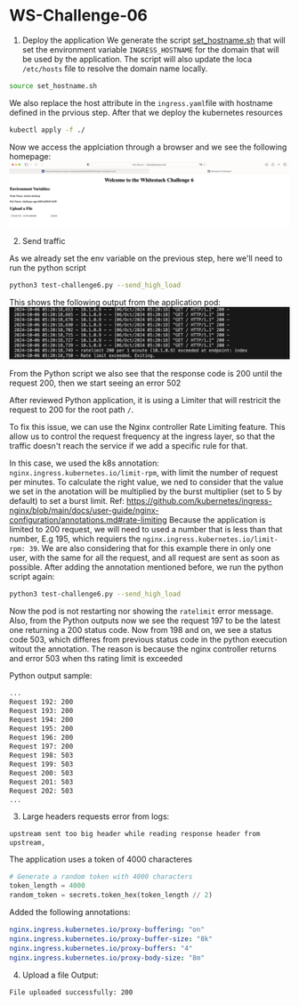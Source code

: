 # WS-Challenge-06   

1. Deploy the application
We generate the script [set_hostname.sh](./set_hostname.sh) that will set the environment variable `INGRESS_HOSTNAME` for the domain that will be used by the application. The script will also update the loca `/etc/hosts` file to resolve the domain name locally.
```sh
source set_hostname.sh
``` 

We also replace the host attribute in the `ingress.yaml`file with hostname defined in the prvious step.
After that we deploy the kubernetes resources

```sh
kubectl apply -f ./
``` 

Now we access the applciation through a browser and we see the following homepage:
![1-homepage](./assets/1-home.png)

2. Send traffic

As we already set the env variable on the previous step, here we'll need to run the python script

```sh
python3 test-challenge6.py --send_high_load
``` 

This shows the following output from the application pod:
![2-high-load](./assets/2-high_load.png)

From the Python script we also see that the response code is 200 until the request 200, then we start seeing an error 502 

After reviewed Python application, it is using a Limiter that will restricit the request to 200 for the root path `/`.

To fix this issue, we can use the Nginx controller Rate Limiting feature. This allow us to control the request frequency at the ingress layer, so that the traffic doesn't reach the service if we add a specific rule for that.

In this case, we used the k8s annotation: `nginx.ingress.kubernetes.io/limit-rpm`, with limit the number of request per minutes. To calculate the right value, we ned to consider that the value we set in the anotation will be multiplied by the burst multiplier (set to 5 by default) to set a burst limit. Ref: <https://github.com/kubernetes/ingress-nginx/blob/main/docs/user-guide/nginx-configuration/annotations.md#rate-limiting> 
Because the application is limited to 200 request, we will need to used a number that is less than that number, E.g 195, which requiers the `nginx.ingress.kubernetes.io/limit-rpm: 39`.
We are also considering that for this example there in only one user, with the same for all the request, and all request are sent as soon as possible. After adding the annotation mentioned before, we run the python script again:

```sh
python3 test-challenge6.py --send_high_load
``` 
Now the pod is not restarting nor showing the `ratelimit` error message. Also, from the Python outputs now we see the request 197 to be the latest one returning a 200 status code. Now from 198 and on, we see a status code 503, which differes from previous status code in the python execution witout the annotation. The reason is because the nginx controller returns and error 503 when ths rating limit is exceeded

Python output sample:
```log
...
Request 192: 200
Request 193: 200
Request 194: 200
Request 195: 200
Request 196: 200
Request 197: 200
Request 198: 503
Request 199: 503
Request 200: 503
Request 201: 503
Request 202: 503
...
```

3. Large headers requests
error from logs:
```log
upstream sent too big header while reading response header from upstream,
```

The application uses a token of 4000 characteres
```python
# Generate a random token with 4000 characters
token_length = 4000
random_token = secrets.token_hex(token_length // 2) 
```

Added the following annotations:
```yaml
nginx.ingress.kubernetes.io/proxy-buffering: "on"
nginx.ingress.kubernetes.io/proxy-buffer-size: "8k"
nginx.ingress.kubernetes.io/proxy-buffers: "4"
nginx.ingress.kubernetes.io/proxy-body-size: "8m"
```

4. Upload a file
Output:

```
File uploaded successfully: 200
```

